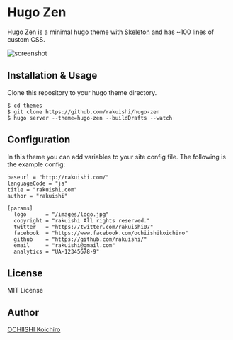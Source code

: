 # Hugo Zen

Hugo Zen is a minimal hugo theme with [Skeleton](https://github.com/dhg/Skeleton/) and has ~100 lines of custom CSS.

![screenshot](/images/screenshot.png)

## Installation & Usage

Clone this repository to your hugo theme directory.

	$ cd themes
	$ git clone https://github.com/rakuishi/hugo-zen
	$ hugo server --theme=hugo-zen --buildDrafts --watch

## Configuration

In this theme you can add variables to your site config file. The following is the example config:

	baseurl = "http://rakuishi.com/"
	languageCode = "ja"
	title = "rakuishi.com"
	author = "rakuishi"

	[params]
	  logo      = "/images/logo.jpg"
	  copyright = "rakuishi All rights reserved."
	  twitter   = "https://twitter.com/rakuishi07"
	  facebook  = "https://www.facebook.com/ochiishikoichiro"
	  github    = "https://github.com/rakuishi/"
	  email     = "rakuishi@gmail.com"
	  analytics = "UA-12345678-9"

## License

MIT License

## Author

[OCHIISHI Koichiro](https://github.com/rakuishi)
